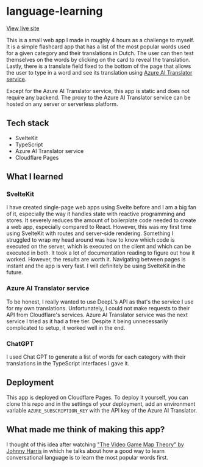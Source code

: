 # language-learning

[View live site](https://language-learning.samjmck.com)

This is a small web app I made in roughly 4 hours as a challenge to myself. It is a simple flashcard app that has a list of the most popular words used for a given category and their translations in Dutch. The user can then test themselves on the words by clicking on the card to reveal the translation. Lastly, there is a translate field fixed to the bottom of the page that allows the user to type in a word and see its translation using [Azure AI Translator service](https://learn.microsoft.com/en-us/azure/ai-services/translator/).

Except for the Azure AI Translator service, this app is static and does not require any backend. The proxy to the Azure AI Translator service can be hosted on any server or serverless platform.

## Tech stack

- SvelteKit
- TypeScript
- Azure AI Translator service
- Cloudflare Pages

## What I learned

### SvelteKit

I have created single-page web apps using Svelte before and I am a big fan of it, especially the way it handles state with reactive programming and stores. It severely reduces the amount of boilerplate code needed to create a web app, especially compared to React. However, this was my first time using SvelteKit with routes and server-side rendering. Something I struggled to wrap my head around was how to know which code is executed on the server, which is executed on the client and which can be executed in both. It took a lot of documentation reading to figure out how it worked. However, the results are worth it. Navigating between pages is instant and the app is very fast. I will definitely be using SvelteKit in the future.

### Azure AI Translator service

To be honest, I really wanted to use DeepL's API as that's the service I use for my own translations. Unfortunately, I could not make requests to their API from Cloudflare's services. Azure AI Translator service was the next service I tried as it had a free tier. Despite it being unnecessarily complicated to setup, it worked well in the end. 

### ChatGPT

I used Chat GPT to generate a list of words for each category with their translations in the TypeScript interfaces I gave it.

## Deployment

This app is deployed on Cloudflare Pages. To deploy it yourself, you can clone this repo and in the settings of your deployment, add an environment variable `AZURE_SUBSCRIPTION_KEY` with the API key of the Azure AI Translator. 

## What made me think of making this app?

I thought of this idea after watching ["The Video Game Map Theory" by Johnny Harris](https://youtu.be/3i1lNJPY-4Q) in which he talks about how a good way to learn conversational language is to learn the most popular words first.